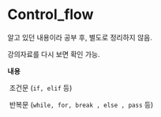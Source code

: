 # Control_flow

알고 있던 내용이라 공부 후, 별도로 정리하지 않음.

강의자료를 다시 보면 확인 가능.



**내용**

​	조건문 (`if, elif` 등)

​	반복문 (`while, for, break , else , pass` 등)



